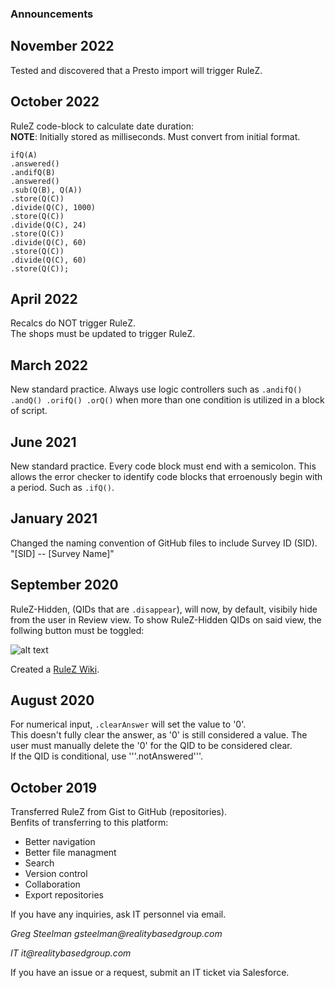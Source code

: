 ### Announcements  

## November 2022
Tested and discovered that a Presto import will trigger RuleZ.

## October 2022
RuleZ code-block to calculate date duration:  
__NOTE__:  Initially stored as milliseconds.  Must convert from initial format.  
```
ifQ(A)
.answered()
.andifQ(B)
.answered()
.sub(Q(B), Q(A))
.store(Q(C))
.divide(Q(C), 1000)
.store(Q(C))
.divide(Q(C), 24)
.store(Q(C))
.divide(Q(C), 60)
.store(Q(C))
.divide(Q(C), 60)
.store(Q(C));  
```

## April 2022
Recalcs do NOT trigger RuleZ.  
The shops must be updated to trigger RuleZ.  

## March 2022
New standard practice.  Always use logic controllers such as ```.andifQ() .andQ() .orifQ() .orQ()``` when more than one condition is utilized in a block of script.  

## June 2021
New standard practice.  Every code block must end with a semicolon.  This allows the error checker to identify code blocks that erroenously begin with a period.  Such as ```.ifQ()```.

## January 2021

Changed the naming convention of GitHub files to include Survey ID (SID).  
"[SID] -- [Survey Name]"

## September 2020

RuleZ-Hidden, (QIDs that are ```.disappear```), will now, by default, visibily hide from the user in Review view.  To show RuleZ-Hidden QIDs on said view, the follwing button must be toggled:  

![alt text](https://xhnmga.ch.files.1drv.com/y4mSXWkKVy5MWCNJONrnsKwRiX7rgp2YzVZiymzDrrT57Vv6XFwfzjuLrHHxxVynQj033eUH0CvUjmcDeXNbKaEiYUyACmHy1OO6gv6wdZB3B_OBuM-KQOP8z4XvnKUQq8WC4KBd4W4X9sakfftH9XHaILF5hMWiJfo6GZRTkbEbfRP3IcjGuBjDtyUX_UKhNfV_HUKJ-_aFTVqRk61V_valg?width=387&height=77&cropmode=none)  


Created a [RuleZ Wiki](https://github.com/gfcrbg/RuleZ/wiki).


## August 2020

For numerical input, ```.clearAnswer``` will set the value to '0'.  
This doesn't fully clear the answer, as '0' is still considered a value.  The user must manually delete the '0' for the QID to be considered clear.  
If the QID is conditional, use '''.notAnswered'''.


## October 2019

Transferred RuleZ from Gist to GitHub (repositories).  
Benfits of transferring to this platform:

- Better navigation
- Better file managment
- Search
- Version control
- Collaboration
- Export repositories

If you have any inquiries, ask IT personnel via email.

 _Greg Steelman
 gsteelman@realitybasedgroup.com_
 
 _IT it@realitybasedgroup.com_
 
If you have an issue or a request, submit an IT ticket via Salesforce.
 
 



